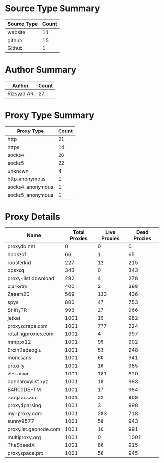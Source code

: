# Source Type Summary

| Source Type | Count |
|-------------|-------|
| website | 11 |
| github | 15 |
| Github | 1 |


# Author Summary

| Author | Count |
|--------|-------|
| Rizsyad AR | 27 |


# Proxy Type Summary

| Proxy Type | Count |
|------------|-------|
| http | 21 |
| https | 14 |
| socks4 | 20 |
| socks5 | 22 |
| unknown | 4 |
| http_anonymous | 1 |
| socks4_anonymous | 1 |
| socks5_anonymous | 1 |


# Proxy Details

| Name | Total Proxies | Live Proxies | Dead Proxies |
|------|---------------|--------------|---------------|
| proxydb.net | 0 | 0 | 0 |
| hookzof | 66 | 1 | 65 |
| roosterkid | 227 | 12 | 215 |
| opsxcq | 343 | 0 | 343 |
| proxy-list.download | 282 | 4 | 278 |
| clarketm | 400 | 2 | 398 |
| Zaeem20 | 569 | 133 | 436 |
| spys | 800 | 47 | 753 |
| ShiftyTR | 993 | 27 | 966 |
| jetkai | 1001 | 19 | 982 |
| proxyscrape.com | 1001 | 777 | 224 |
| rotatingproxies.com | 1001 | 4 | 997 |
| mmppx12 | 1001 | 99 | 902 |
| ErcinDedeoglu | 1001 | 53 | 948 |
| monosans | 1001 | 60 | 941 |
| proxifly | 1001 | 16 | 985 |
| zloi-user | 1001 | 181 | 820 |
| openproxylist.xyz | 1001 | 18 | 983 |
| B4RC0DE-TM | 1001 | 17 | 984 |
| rootjazz.com | 1001 | 32 | 969 |
| proxy4parsing | 1001 | 3 | 998 |
| my-proxy.com | 1001 | 283 | 718 |
| sunny9577 | 1001 | 58 | 943 |
| proxylist.geonode.com | 1001 | 10 | 991 |
| multiproxy.org | 1001 | 0 | 1001 |
| TheSpeedX | 1001 | 86 | 915 |
| proxyspace.pro | 1001 | 56 | 945 |
